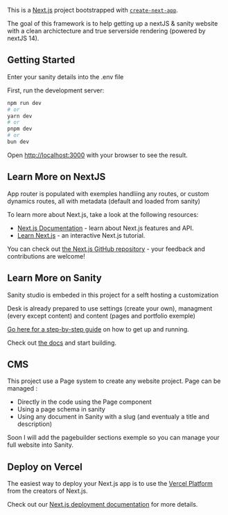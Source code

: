 This is a [Next.js](https://nextjs.org/) project bootstrapped with [`create-next-app`](https://github.com/vercel/next.js/tree/canary/packages/create-next-app).

The goal of this framework is to help getting up a nextJS & sanity website with a clean archictecture and true serverside rendering (powered by nextJS 14).

## Getting Started

Enter your sanity details into the .env file

First, run the development server:

```bash
npm run dev
# or
yarn dev
# or
pnpm dev
# or
bun dev
```

Open [http://localhost:3000](http://localhost:3000) with your browser to see the result.

## Learn More on NextJS

App router is populated with exemples handliing any routes, or custom dynamics routes, all with metadata (default and loaded from sanity)

To learn more about Next.js, take a look at the following resources:

- [Next.js Documentation](https://nextjs.org/docs) - learn about Next.js features and API.
- [Learn Next.js](https://nextjs.org/learn) - an interactive Next.js tutorial.

You can check out [the Next.js GitHub repository](https://github.com/vercel/next.js/) - your feedback and contributions are welcome!

## Learn More on Sanity

Sanity studio is embeded in this project for a selft hosting a customization

Desk is already prepared to use settings (create your own), managment (every except content) and content (pages and portfolio exemple)

[Go here for a step-by-step guide](https://www.sanity.io/docs/getting-started-with-sanity) on how to get up and running.

Check out [the docs](https://www.sanity.io/docs/sanity-studio) and start building.

## CMS

This project use a Page system to create any website project. Page can be managed :
- Directly in the code using the Page component
- Using a page schema in sanity
- Using any document in Sanity with a slug (and eventualy a title and description)

Soon I will add the pagebuilder sections exemple so you can manage your full website into Sanity.

## Deploy on Vercel

The easiest way to deploy your Next.js app is to use the [Vercel Platform](https://vercel.com/new?utm_medium=default-template&filter=next.js&utm_source=create-next-app&utm_campaign=create-next-app-readme) from the creators of Next.js.

Check out our [Next.js deployment documentation](https://nextjs.org/docs/deployment) for more details.
